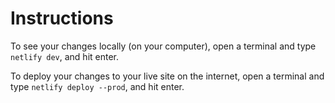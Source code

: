 
# Instructions

To see your changes locally (on your computer), open a terminal and type `netlify dev`, and hit enter.

To deploy your changes to your live site on the internet, open a terminal and type `netlify deploy --prod`, and hit enter.